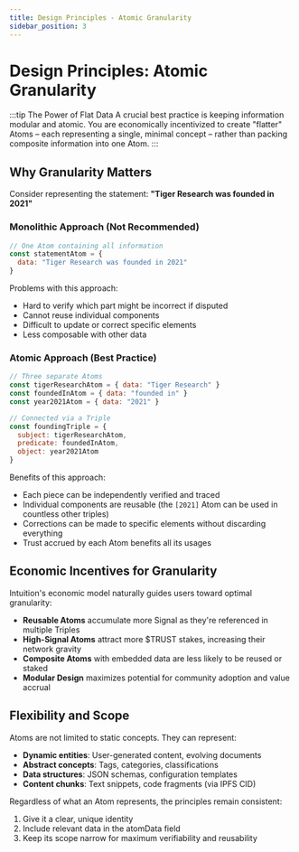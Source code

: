 ```yaml
---
title: Design Principles - Atomic Granularity
sidebar_position: 3
---
```


# Design Principles: Atomic Granularity

:::tip The Power of Flat Data
A crucial best practice is keeping information modular and atomic. You are economically incentivized to create "flatter" Atoms – each representing a single, minimal concept – rather than packing composite information into one Atom.
:::

## Why Granularity Matters

Consider representing the statement: **"Tiger Research was founded in 2021"**

### Monolithic Approach (Not Recommended)

```javascript
// One Atom containing all information
const statementAtom = {
  data: "Tiger Research was founded in 2021"
}
```

Problems with this approach:
- Hard to verify which part might be incorrect if disputed
- Cannot reuse individual components
- Difficult to update or correct specific elements
- Less composable with other data

### Atomic Approach (Best Practice)

```javascript
// Three separate Atoms
const tigerResearchAtom = { data: "Tiger Research" }
const foundedInAtom = { data: "founded in" }
const year2021Atom = { data: "2021" }

// Connected via a Triple
const foundingTriple = {
  subject: tigerResearchAtom,
  predicate: foundedInAtom,
  object: year2021Atom
}
```

Benefits of this approach:
- Each piece can be independently verified and traced
- Individual components are reusable (the `[2021]` Atom can be used in countless other triples)
- Corrections can be made to specific elements without discarding everything
- Trust accrued by each Atom benefits all its usages

## Economic Incentives for Granularity

Intuition's economic model naturally guides users toward optimal granularity:

- **Reusable Atoms** accumulate more Signal as they're referenced in multiple Triples
- **High-Signal Atoms** attract more $TRUST stakes, increasing their network gravity
- **Composite Atoms** with embedded data are less likely to be reused or staked
- **Modular Design** maximizes potential for community adoption and value accrual

## Flexibility and Scope

Atoms are not limited to static concepts. They can represent:

- **Dynamic entities**: User-generated content, evolving documents
- **Abstract concepts**: Tags, categories, classifications
- **Data structures**: JSON schemas, configuration templates
- **Content chunks**: Text snippets, code fragments (via IPFS CID)

Regardless of what an Atom represents, the principles remain consistent:
1. Give it a clear, unique identity
2. Include relevant data in the atomData field
3. Keep its scope narrow for maximum verifiability and reusability
